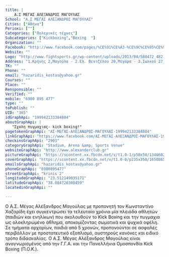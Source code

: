 ```yaml
---
title: |
    Α.Σ ΜΕΓΑΣ ΑΛΕΞΑΝΔΡΟΣ ΜΑΓΟΥΛΑΣ
School: "Α.Σ ΜΕΓΑΣ ΑΛΕΞΑΝΔΡΟΣ ΜΑΓΟΥΛΑΣ"
Cities: ["Αθήνα"]
Perioxi: [""]
Categories: ["Πολεμικές τέχνες"]
Subcategories: ["Kickboxing","Boxing  "]
Organization: ""
Facebook: "http://www.facebook.com/pages/%CE%91%CE%A3-%CE%9C%CE%95%CE%93%CE%91%CE%A3-%CE%91%CE%9B%CE%95%CE%9E%CE%91%CE%9D%CE%94%CE%A1%CE%9F%CE%A3-%CE%9C%CE%91%CE%93%CE%9F%CE%A5%CE%9B%CE%91%CE%A3/199942133384884"
Website: ""
Logo: "http://www.fightsports.gr/wp-content/uploads/2013/04/580472_482153458497082_2042943741_n.jpg"
Address: "1.Κρήνης 2,Μαγούλα - 2.Ελ. Βενιζέλου 20,Μέγαρα - 3.Ιωλκού 27,Καματερό"
TK: ""
Phone: ""
email: "hazaridis_kostas@yahoo.gr"
Courses: ""
Place: ""
Rensponsible: ""
Verified: ""
mobile: "6980 895 477"
type: ""
toPublish: ""
UID: "365"
idGraphApi: "199942133384884"
aboutGraphApi: | 
   "Σχολη πυγμαχιας- kick boxing!"
pagetokenGraphApi: "ΑΣ-ΜΕΓΑΣ-ΑΛΕΞΑΝΔΡΟΣ-ΜΑΓΟΥΛΑΣ-199942133384884"
linkGraphApi: "https://www.facebook.com/ΑΣ-ΜΕΓΑΣ-ΑΛΕΞΑΝΔΡΟΣ-ΜΑΓΟΥΛΑΣ-199942133384884/"
checkinsGraphApi: "2903"
categoryGraphApi: "Stadium, Arena &amp; Sports Venue"
websiteGraphApi: "http://www.alexanderclub.gr"
pictureGraphApi: "https://scontent.xx.fbcdn.net/v/t1.0-1/p50x50/13466026_1112039948841760_8407432020504914152_n.jpg?oh=e528cbd1ddb6a024c1af59a929d79099&amp;oe=5B047DAF"
coverGraphApi: "https://scontent.xx.fbcdn.net/v/t1.0-0/p235x350/16508655_1334038499975236_7581455456404919086_n.jpg?oh=cae5f9ba29202ee6af03dc1cf9d8f0f1&amp;oe=5B064959"
emailsGraphApi: "hazaridis_kostas@yahoo.gr"
phoneGraphApi: "6980895477"
streetGraphApi: "krinis 2"
longitudeGraphApi: "23.512149035171"
latitudeGraphApi: "38.084720300459"
locatedinGraphApi: ""

---
```


Ο Α.Σ. Μέγας Αλέξανδρος Μαγούλας με προπονητή τον Κωνσταντίνο Χαζαρίδη έχει συγκεντρώσει τα τελευταία χρόνια μία πλειάδα αθλητών (παιδιών και ενηλίκων) που ακολουθούν το Kick Boxing και την πυγμαχια ως ολοκληρωμένο άθλημα, αποκομίζοντας σωματικά και ψυχικά οφέλη. Σε τμήματα αρχαρίων, παιδιά από 5 χρονών, προπονούνται σε ασφαλές περιβάλλον με προστατευτικό εξοπλισμό, αυστηρούς κανόνες και ειδικό τρόπο διδασκαλίας. Ο Α.Σ. Μέγας Αλέξανδρος Μαγούλας είναι αναγνωρισμένος από την Γ.Γ.Α. και την Πανελλήνια Ομοσπονδία Kick Boxing (Π.Ο.Κ.).


